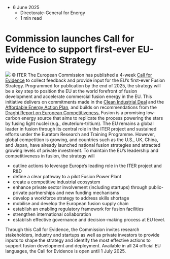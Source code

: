 * 6 June 2025
  * Directorate-General for Energy
  * 1 min read


# Commission launches Call for Evidence to support first-ever EU-wide Fusion Strategy
![](https://energy.ec.europa.eu/sites/default/files/styles/oe_theme_medium_no_crop/public/2025-06/luca_z_56_iter_i_small.jpg._1024%20%28003%29.jpg?itok=WTPU7_DD)
© ITER
The European Commission has published a 4-week [Call for Evidence](https://ec.europa.eu/info/law/better-regulation/have-your-say/initiatives/14717-EU-Fusion-Strategy-_en) to collect feedback and provide input for the EU’s first-ever Fusion Strategy. Programmed for publication by the end of 2025, the strategy will be a key step to position the EU at the world forefront of fusion development and accelerate commercial fusion energy in the EU. This initiative delivers on commitments made in the [Clean Industrial Deal](https://commission.europa.eu/topics/eu-competitiveness/clean-industrial-deal_en) and the [Affordable Energy Action Plan](https://energy.ec.europa.eu/strategy/affordable-energy_en#affordable-energy-action-plan), and builds on recommendations from the [Draghi Report on European Competitiveness.](https://commission.europa.eu/topics/eu-competitiveness/draghi-report_en) Fusion is a promising low-carbon energy source that aims to replicate the process powering the stars by fusing light nuclei (e.g., deuterium-tritium). The EU remains a global leader in fusion through its central role in the ITER project and sustained efforts under the Euratom Research and Training Programme. However, global competition is growing, and countries such as the U.S., UK, China, and Japan, have already launched national fusion strategies and attracted growing levels of private investment.
To maintain the EU’s leadership and competitiveness in fusion, the strategy will 
  * outline actions to leverage Europe’s leading role in the ITER project and R&D
  * define a clear pathway to a pilot Fusion Power Plant
  * create a competitive industrial ecosystem
  * enhance private sector involvement (including startups) through public-private partnerships and new funding mechanisms
  * develop a workforce strategy to address skills shortage
  * mobilise and develop the European fusion supply chain
  * establish an enabling regulatory framework for fusion facilities
  * strengthen international collaboration
  * establish effective governance and decision-making process at EU level. 


Through this Call for Evidence, the Commission invites research stakeholders, industry and startups as well as private investors to provide inputs to shape the strategy and identify the most effective actions to support fusion development and deployment. Available in all 24 official EU languages, the Call for Evidence is open until 1 July 2025.